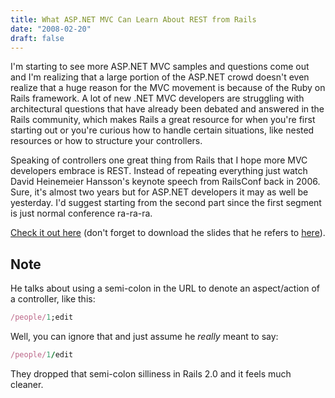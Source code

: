```yaml
---
title: What ASP.NET MVC Can Learn About REST from Rails
date: "2008-02-20"
draft: false
---
```


I'm starting to see more ASP.NET MVC samples and questions come out and I'm realizing that a large portion of the ASP.NET crowd doesn't even realize that a huge reason for the MVC movement is because of the Ruby on Rails framework. A lot of new .NET MVC developers are struggling with architectural questions that have already been debated and answered in the Rails community, which makes Rails a great resource for when you're first starting out or you're curious how to handle certain situations, like nested resources or how to structure your controllers.

Speaking of controllers one great thing from Rails that I hope more MVC developers embrace is REST. Instead of repeating everything just watch David Heinemeier Hansson's keynote speech from RailsConf back in 2006. Sure, it's almost two years but for ASP.NET developers it may as well be yesterday. I'd suggest starting from the second part since the first segment is just normal conference ra-ra-ra.

[Check it out here](http://www.scribemedia.org/2006/07/09/dhh) (don't forget to download the slides that he refers to [here](http://downloads.scribemedia.net/rails2006/worldofresources.pdf)).

## Note

He talks about using a semi-colon in the URL to denote an aspect/action of a controller, like this:

```ruby
/people/1;edit
```

Well, you can ignore that and just assume he *really* meant to say:

```ruby
/people/1/edit
```

They dropped that semi-colon silliness in Rails 2.0 and it feels much cleaner.